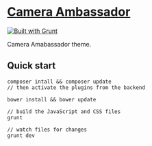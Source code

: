 # [Camera Ambassador](http://cameraambassador.com)

[![Built with Grunt](https://cdn.gruntjs.com/builtwith.png)](http://gruntjs.com/)

Camera Amabassador theme.

## Quick start

    composer intall && composer update
    // then activate the plugins from the backend

    bower install && bower update

    // build the JavaScript and CSS files
    grunt

    // watch files for changes
    grunt dev

